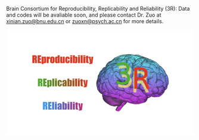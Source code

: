 Brain Consortium for Reproducibility, Replicability and Reliability (3R): Data and codes will be avaliable soon, and please contact Dr. Zuo at xinian.zuo@bnu.edu.cn or zuoxn@psych.ac.cn for more details.

![3R-BRAIN](https://github.com/zuoxinian/3R-BRAIN/blob/main/3R-BRAIN-logo.001.jpeg)
